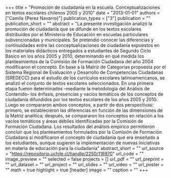 +++
title = "Promoción de ciudadanía en la escuela. Conceptualizaciones en textos escolares chilenos 2005 y 2010"
date = "2013-01-01"
authors = ["Camila {Perez Navarro}"]
publication_types = ["3"]
publication = ""
publication_short = ""
abstract = "La presente investigación analizó la promoción de ciudadanía que se difunde en los textos escolares distribuidos por el Ministerio de Educación en escuelas particulares subvencionadas y municipales. Se pretendió conocer las diferencias y continuidades entre las conceptualizaciones de ciudadanía expuestos en los materiales didácticos entregados a estudiantes de Segundo Ciclo Básico en los años 2005 y 2010, determinando en qué medida los planteamientos de la Comisión de Formación Ciudadana del año 2004 modificaron el concepto. En base a la Matriz de Categorías propuesta por el Sistema Regional de Evaluación y Desarrollo de Competencias Ciudadanas (SREDECC) para el estudio de los currículos escolares latinoamericanos, se analizó el conjunto de textos escolares seleccionados. En una primera etapa fueron determinados –mediante la metodología del Análisis de Contenido– los énfasis, presencias y vacíos temáticos de los conceptos de ciudadanía difundidos por los textos escolares de los años 2005 y 2010. Luego se compararon ambos conceptos, a partir de dos perspectivas: primero, se establecieron las diferencias en función de las dimensiones de la Matriz analítica; después, se compararon los conceptos en relación a los vacíos temáticos y áreas débiles identificadas por la Comisión de Formación Ciudadana. Los resultados del análisis empírico permitieron concluir que los planteamientos formulados por la Comisión de Formación Ciudadana sí modificaron el concepto de ciudadanía que era enseñado a los estudiantes, aunque sugieren la implementación de nuevas iniciativas en materia de educación para la ciudadanía"
abstract_short = ""
url_source = "https://repositorio.uchile.cl/handle/2250/116970"
url_code = ""
image_preview = ""
selected = false
projects = []
url_pdf = ""
url_preprint = ""
url_dataset = ""
url_project = ""
url_slides = ""
url_video = ""
url_poster = ""
math = true
highlight = true
[header]
image = ""
caption = ""
+++
